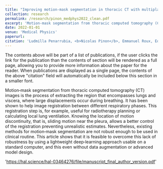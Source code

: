 ```yaml
---
title: "Improving motion‐mask segmentation in thoracic CT with multiplanar U‐nets"
collection: research
permalink: /research/pinon_medphys2022_clean.pdf
excerpt: 'Motion‐mask segmentation from thoracic computed tomography (CT) images is the process of extracting the region that encompasses lungs and viscera, where large displacements occur during breathing. It has been shown to help image registration between different respiratory phases. This registration step is, for example, useful for radiotherapy planning or calculating local lung ventilation. Knowing the location of motion discontinuity, that is, sliding motion near the pleura, allows a better control of the registration preventing unrealistic estimates. Nevertheless, existing methods for motion‐mask segmentation are not robust enough to be used in clinical routine. This article shows that it is feasible to overcome this lack of robustness by using a lightweight deep‐learning approach usable on a standard computer, and this even without data augmentation or advanced model design.'
date: 2022-01-01
venue: 'Medical Physics'
paperurl:
citation: 'Ludmilla Penarrubia, <b>Nicolas Pinon</b>, Emmanuel Roux, Eduardo Enrique Dávila Serrano, Jean‐Christophe Richard, Maciej Orkisz, David Sarrut (2022). &quot;Improving motion‐mask segmentation in thoracic CT with multiplanar U‐nets.&quot; <i>Medical Physics</i>.'
---
```


The contents above will be part of a list of publications, if the user clicks the link for the publication than the contents of section will be rendered as a full page, allowing you to provide more information about the paper for the reader. When publications are displayed as a single page, the contents of the above "citation" field will automatically be included below this section in a smaller font.

Motion‐mask segmentation from thoracic computed tomography (CT) images is the process of extracting the region that encompasses lungs and viscera, where large displacements occur during breathing. It has been shown to help image registration between different respiratory phases. This registration step is, for example, useful for radiotherapy planning or calculating local lung ventilation. Knowing the location of motion discontinuity, that is, sliding motion near the pleura, allows a better control of the registration preventing unrealistic estimates. Nevertheless, existing methods for motion‐mask segmentation are not robust enough to be used in clinical routine. This article shows that it is feasible to overcome this lack of robustness by using a lightweight deep‐learning approach usable on a standard computer, and this even without data augmentation or advanced model design.

'https://hal.science/hal-03464276/file/manuscript_final_author_version.pdf'
